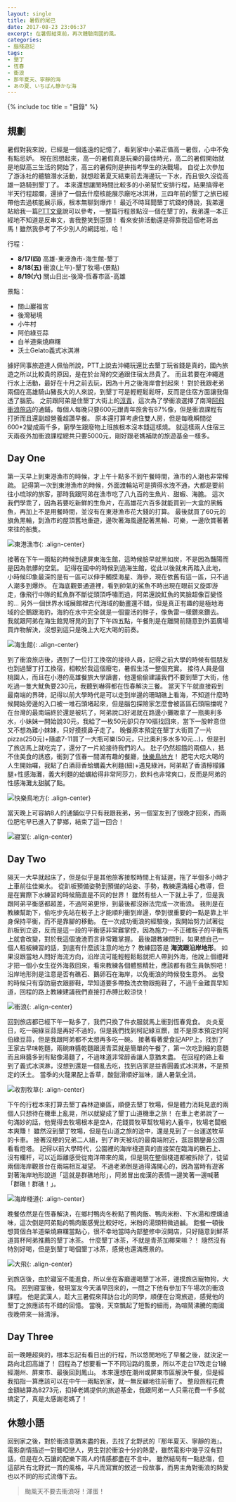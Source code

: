 ```yaml
---
layout: single
title: 暑假的尾巴
date: 2017-08-23 23:06:37
excerpt: 在暑假結束前，再次體驗南國的風。
categories:
- 腦殘遊記
tags:
- 墾丁
- 恆春
- 衝浪
- 那年夏天、寧靜的海
- あの夏、いちばん静かな海
---
```


{% include toc title = "目錄" %}

## 規劃

暑假對我來說，已經是一個遙遠的記憶了，看到家中小弟正值高一暑假，心中不免有點忌妒。
現在回想起來，高一的暑假真是玩樂的最佳時光，高二的暑假開始就是地獄高三生活的開始了，高三的暑假則是拚指考學生的決戰場。
自從上次參加了游泳社的體驗潛水活動，就想趁著夏天結束前去海邊玩一下水，而且很久沒從高雄一路騎到墾丁了。
本來還想讓閒時間比較多的小弟幫忙安排行程，結果搞得老半天行程超爛，還排了一個去什麼核能展示廠吃冰淇淋，三四年前的墾丁之旅已經帶他去過核能展示廠，根本無聊到爆炸！
最近不時耳聞墾丁坑錢的傳說，我弟還貼給我一篇[PTT文章](https://www.ptt.cc/bbs/HatePolitics/M.1501133127.A.C1D.html)說可以參考，一整篇行程景點沒一個在墾丁的，我弟還一本正經地不知道是反串文，害我整笑到歪頭！
看來安排活動還是得靠我這個老哥出馬！雖然我參考了不少別人的網誌啦，哈！

行程：
- **8/17(四)** 高雄-東港漁市-海生館-墾丁
- **8/18(五)** 衝浪(上午)-墾丁牧場-(景點)
- **8/19(六)** 關山日出-後灣-恆春市區-高雄

景點：
- 關山巖福宮
- 後灣秘境
- 小牛村
- 阿伯綠豆蒜
- 白羊道柴燒麻糬
- 沃土Gelato義式冰淇淋

據好同事旅遊達人佩怡所說，PTT上說去沖繩玩還比去墾丁玩省錢是真的，國內旅遊之所以比較貴的原因，是在於台灣的交通跟住宿太昂貴了。
而且若要在沖繩進行水上活動，最好在十月之前去玩，因為十月之後海岸會封起來！
對於我跟老弟兩個在高雄騎山豬長大的人來說，到墾丁可是輕輕鬆鬆呀，反而是住宿方面讓我傷透了腦筋。
之前跟阿弟是住墾丁大街上的[淳青](http://www.ktyh.com.tw/)，這次為了學衝浪選擇了南灣[阿飛衝浪旅店](http://www.afei.com.tw/)的通鋪，每個人每晚只要600元跟青年旅舍有87%像，但是衝浪課程有打折而且還副超營養超讚早餐。
原本還打算考慮住雙人房，但是每晚瞬間從600*2變成兩千多，窮學生跟廢物上班族根本沒本錢這樣燒。
就這樣兩人住宿三天兩夜外加衝浪課程總共只要5000元，剛好跟老媽補助的旅遊基金一樣多。

## Day One
第一天早上到東港漁市的時候，才上午十點多不到午餐時間，漁市的人潮也非常稀疏。
記得第一次到東港漁市的時候，外面渡輪站可是擠得水洩不通，大都是要前往小琉球的旅客，那時我跟阿弟在漁市吃了八九百的生魚片、甜蝦、海膽。
這次我們學乖了，因為若要吃新鮮的生魚片，在高雄花六百多就能買到一大盒的黑鮪魚，再加上不是用餐時間，並沒有在東港漁市花大錢的打算。
最後就買了60元的旗魚黑輪，到漁市的屋頂舊地重遊，邊吹著海風邊配著黑輪、可樂，一邊欣賞著著來往的船隻。

![東港漁市](/assets/images/album/2017-08-17-墾丁之旅/DSC_0280.jpg){: .align-center}

接著在下午一兩點的時候到達屏東海生館，這時候臉早就黑如炭，不是因為豔陽而是因為骯髒的空氣。
記得在國中的時候到過海生館，從此以後就未再踏入此地，小時候印象最深的是有一區可以伸手觸摸海星、海參，現在依舊有這一區，只不過人潮多到爆炸。
在海底觀景通道裡，看到帥氣的鯊魚不時出現在眼前又旋即游走，像飛行中隊的魟魚群不斷從頭頂呼嘯而過，阿弟還說魟魚的笑臉超像百變怪的...
另外一個世界水域展館裡古代海域的動畫還不錯，但是真正有趣的是極地海域的企鵝跟海豹，海豹在水中完全就是一個靈活的胖子，像魚雷一樣鑽來鑽去。
我就跟阿弟在海生館晃呀晃的到了下午四五點，午餐則是在離開前隨意到外面廣場買炸物解決，沒想到這只是晚上大吃大喝的前奏。

![海生館](/assets/images/album/2017-08-17-墾丁之旅/DSC_0319.jpg){: .align-center}

到了衝浪旅店後，遇到了一位打工換宿的接待人員，記得之前大學的時候有個朋友也到過墾丁打工換宿，相較於我這個廢宅，暑假生活一整個充實。
接待人員是個桃園人，而且在小港的高雄餐旅大學讀書，他還偷偷建議我們不要到墾丁大街，他吃過一隻大魷魚要230元，我聽到嚇得都在恆春解決三餐。
當天下午就直接殺到最南端的界碑，記得以前大學時代是可以走到岸邊的珊瑚礁上看海，不知道什麼時候開始旁邊的入口被一堆石頭堵起來，但是腦包探險家怎麼會被區區石頭阻擋呢？
在台灣的最南端終於還是被坑了，阿弟說口好渴就在路邊小攤販拿了一瓶奧利多水，小妹妹一開始說30元，我給了一枚50元卻只存10摳找回來，當下一股幹意但又不想為難小妹妹，只好摸摸鼻子走了。
晚餐原本預定在墾丁大街買了一片pizza(250元)+隨處7-11買了一大瓶可樂(50元，只比奧利多水多10元...)，但是到了旅店馬上就吃完了，還分了一片給接待我們的人。
肚子仍然超餓的兩個人，抵不住美食的誘惑，衝到了恆春一間滿有趣的餐廳，[快樂鳥地方](http://uukt.com.tw/kenting/714)！
肥宅大吃大喝的人生開始囉，我點了白酒蒜香蛤蠣義大利麵(細)+遇見綠洲，阿弟點了香漬檸檬雞腿+性感海灘，義大利麵的蛤蠣給得非常阿莎力，飲料也非常爽口，反而是阿弟的性感海灘太甜膩了點。

![快樂鳥地方](/assets/images/album/2017-08-17-墾丁之旅/DSC_0352.jpg){: .align-center}

當天晚上可容納8人的通鋪似乎只有我跟我弟，另一個室友到了很晚才回來，而兩位肥宅早已進入了夢鄉，結束了這一回合！

![寢室](/assets/images/album/2017-08-17-墾丁之旅/DSC_0375.jpg){: .align-center}

## Day Two
隔天一大早就起床了，但是似乎是其他旅客接駁時間上有延遲，拖了半個多小時才上車前往佳樂水。
從趴板預備姿勢到預備的站姿、手勢，教練還滿細心教導，但是在實際下水練習的時候簡直是不同的世界！
雖然有些人一下就上手了，但是我跟阿弟平衡感都超差，不過阿弟更慘，到最後都沒辦法完成一次衝浪。
我則是在教練幫助下，偷吃步先站在板子上才能順利衝到岸邊，學到很重要的一點是靠上半身保持平衡，而不是靠腳的移動。
在一次成功衝浪的經驗後，我開始努力試著從趴板到立姿，反而是這一段的平衡感非常難掌控，因為施力一不正確板子的平衡馬上就會改變，對於我這個渣渣而言非常難掌握。
最後跟教練問到，如果想自己一個人租板練習的話，到底有什麼該注意的地方？
教練回答是 **海流跟沿岸地形**。
如果沒跟當地人問好海流方向，沿岸流可能輕輕鬆鬆就把人帶到外海，他說上個禮拜才把一個小女生從外海救回來，看來教練各個體態精壯，應該都有救生員執照吧！
沿岸地形則是注意是否有礁石、鵝卵石在海岸，以免衝浪的時候發生意外。
出發的時候只有穿防磨衣跟膠鞋，早知道要多帶換洗衣物跟拖鞋了，不過千金難買早知道，回程的路上教練建議我們直接打赤膊比較涼快！

![衝浪](/assets/images/album/2017-08-17-墾丁之旅/FB_IMG_1503057590184.jpg){: .align-center}

回到旅店都已經下午一點多了，我們只換了件衣服就馬上衝到恆春覓食。
炎炎夏日，吃一碗綠豆蒜是再好不過的，但是我們找到柯記綠豆饌，並不是原本預定的阿伯綠豆蒜，但是我跟阿弟都不太想再多吃一碗。
接著看著愛食記APP上，找到了王家古早味乾麵，兩碗麻醬乾麵跟燙青菜就是簡單的午餐了，第一次吃到細的意麵而且麻醬多到有點像湯麵了，不過味道非常醇香讓人意猶未盡。
在回程的路上看到了義式冰淇淋，沒想到還是一個亂去吃，找到店家是益香圓義式冰淇淋，不是預定的沃土。
當季的火龍果配上香草，酸甜滑順好滋味，讓人暑氣全消。

![收割牧草](/assets/images/album/2017-08-17-墾丁之旅/DSC_0357.jpg){: .align-center}

下午的行程本來打算去墾丁森林遊樂區，順便去墾丁牧場，但是體力消耗見底的兩個人只想待在機車上亂晃，所以就變成了墾丁山道機車之旅！
在車上老弟說了一句滿妙的話，他覺得去牧場根本是空A，花錢買牧草幫牧場的人養牛，牧場老闆根本爽賺！
雖然沒到墾丁牧場，但是在山道之旅的途中，還是見到了一台運送牧草的卡車。
接著沒梗的兄弟二人組，到了昨天被坑的最南端附近，逛逛鵝鑾鼻公園看看燈塔。
記得以前大學時代，公園裡的海岸棧道真的直接架在臨海的礁石上、沒有欄杆，可以近距離感受從南洋帶來的風，但是現在整個棧道都被拆除了，徒留兩個海岸觀景台在兩端相互凝望。
不過老弟倒是過得滿開心的，因為當時有遊客對著海岸地形說道「這就是群礁地形」，阿弟冒出痴漢的表情一邊笑著一邊喊著「群礁！群礁！」。

![海岸棧道](/assets/images/album/2017-08-17-墾丁之旅/DSC_0371.jpg){: .align-center}

晚餐依然是在恆春解決，在鄉村鴨肉冬粉點了鴨肉飯、鴨肉米粉、下水湯和煙燻滷味，這次倒是阿弟點的鴨肉飯感覺比較好吃，米粉的湯頭稍微過鹹。
飽餐一頓後想買個白羊道柴燒麻糬當點心，很不幸地當時內部整修中沒開店，只好隨意到鮮茶道買杯阿弟推薦的墾丁冰茶。
什麼墾丁冰茶，不就是青茶加椰果嘛？！
隨然沒有特別好喝，但是到墾丁喝個墾丁冰茶，感覺也還滿應景的。

![大飛](/assets/images/album/2017-08-17-墾丁之旅/1503060029782.jpg){: .align-center}

到旅店後，由於寢室不能進食，所以坐在客廳邊喝墾丁冰茶，邊摸旅店寵物狗，大飛。
回到寢室後，發現室友今天滿早回來的，一問之下他有參加下午場次的衝浪課程。
他是武漢人，趁大三暑假來拜訪台北的同學，順便在台灣旅遊，感覺他的墾丁之旅應該有不錯的回憶。
當晚，天空飄起了短暫的細雨，為喧鬧沸騰的南國夜晚帶來一絲清淨。

## Day Three
前一晚睡超爽的，根本忘記有看日出的行程，所以悠閒地吃了早餐之後，就決定一路向北回高雄了！
回程為了想要看一下不同沿路的風景，所以不走台17改走台1線經潮州、屏東市、最後回到鳳山。
本來還想在潮州或屏東市區解決午餐，但是經我掐指一算應該可以在中午一兩點到家，就一無反顧地往前衝了。
整段旅程花費金額結算為8273元，扣掉老媽提供的旅遊基金，我跟阿弟一人只需花費一千多就搞定了，真是太感謝老媽了！

## 休憩小語
回到家之後，對於衝浪意猶未盡的我，去找了北野武的『那年夏天、寧靜的海』。
電影劇情描述一對聾啞戀人，男生對於衝浪十分的熱愛，雖然電影中幾乎沒有對話，但是在久石讓的配樂下兩人的情感都盡在不言中。
雖然結局有一點悲傷，但這部片有北野武一貫的風格，平凡而寫實的敘述一段故事，而男主角對衝浪的熱愛也以不同的形式流傳下去。

> 颱風天不要去衝浪呀！渾蛋！
